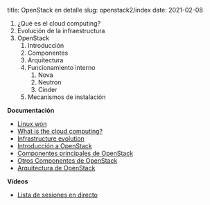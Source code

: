 title: OpenStack en detalle
slug: openstack2/index
date: 2021-02-08

1. ¿Qué es el cloud computing?
1. Evolución de la infraestructura
1. OpenStack
    1. Introducción
	1. Componentes
	1. Arquitectura
	1. Funcionamiento interno
	    1. Nova
		1. Neutron
		1. Cinder
	1. Mecanismos de instalación

**Documentación**

* [Linux won](https://iesgn.github.io/cloudandrelated/linux-won.html#/)
* [What is the cloud computing?](https://iesgn.github.io/cloudandrelated/intro-cloud.html#/)
* [Infrastructure evolution](https://iesgn.github.io/cloudandrelated/infra-evolution.html#/)
* [Introducción a OpenStack](https://iesgn.github.io/curso-ual17/presentacion_openstack.html#/)
* [Componentes principales de OpenStack](https://iesgn.github.io/curso-ual17/componentes_core.html#/)
* [Otros Componentes de OpenStack](https://iesgn.github.io/curso-ual17/otros_componentes.html#/)
* [Arquitectura de OpenStack](https://iesgn.github.io/curso-ual17/arquitectura.html#/)

**Vídeos**

* [Lista de sesiones en directo](https://www.youtube.com/playlist?list=PLqSj8IWqKs1RGLI_j3YEO9bVSpUp2ZQFw)
